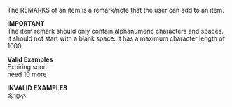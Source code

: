 <!-- markdownlint-disable-file first-line-h1 -->
The REMARKS of an item is a remark/note that the user can add to an item.

**IMPORTANT**<br>
The item remark should only contain alphanumeric characters and spaces. It should not start with a blank space. It has a maximum character length of 1000.

**Valid Examples** <br>
Expiring soon<br>
need 10 more<br>

**INVALID EXAMPLES**<br>
多10个<br>
